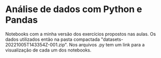 # Análise de dados com Python e Pandas
Notebooks com a minha versão dos exercícios propostos nas aulas.
Os dados utilizados então na pasta compactada "datasets-20221005T143354Z-001.zip".
Nos arquivos .py tem um link para a visualização de cada um dos notebooks.
